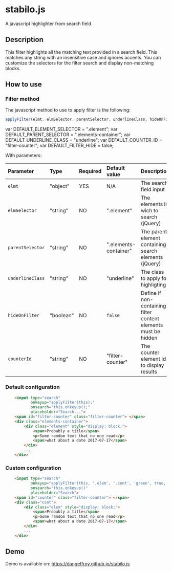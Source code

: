 # stabilo.js
A javascript highlighter from search field.

## Description
This filter highlights all the  matching text provided in a search field. This matches
any string with an insensitive case and ignores accents. You can customize the selectors
for the filter search and display non-matching blocks.

## How to use

### Filter method

The javascript method to use to apply filter is the following:
```js
applyFilter(elmt, elmSelector, parentSelector, underlineClass, hideOnFilter, counterId)
```


var DEFAULT_ELEMENT_SELECTOR = ".element";
var DEFAULT_PARENT_SELECTOR = ".elements-container";
var DEFAULT_UNDERLINE_CLASS = "underline";
var DEFAULT_COUNTER_ID = "filter-counter";
var DEFAULT_FILTER_HIDE = false;

With parameters:

| Parameter        | Type      | Required | Default value         | Description                                                     |
|:-----------------|:----------|:---------|:----------------------|:----------------------------------------------------------------|
| `elmt`           | "object"  | YES      | N/A                   | The search field input                                          |
| `elmSelector`    | "string"  | NO       | ".element"            | The elements in wich to search (jQuery)                         |
| `parentSelector` | "string"  | NO       | ".elements-container" | The parent element containing search elements (jQuery)          |
| `underlineClass` | "string"  | NO       | "underline"           | The class to apply for highligting                              |
| `hideOnFilter`   | "boolean" | NO       | `false`               | Define if non-containing filter content elements must be hidden |
| `counterId`      | "string"  | NO       | "filter-counter"      | The counter element id to display results                       |

### Default configuration

```html
	<input type="search"
		   onkeyup="applyFilter(this);"
		   onsearch="this.onkeyup();"
		   placeholder="Search...">
	<span id="filter-counter" class="filter-counter"> </span>
	<div class="elements-container">
		<div class="element" style="display: block;">
			<span>Probably a title</span>
			<p>Some random text that no one read</p>
			<span>what about a date 2017-07-17</span>
		</div>
		...
	</div>
```

### Custom configuration

```html
	<input type="search"
		   onkeyup="applyFilter(this, '.elem', '.cont', 'green', true, 'counter');"
		   onsearch="this.onkeyup()"
		   placeholder="Search">
	<span id="counter" class="filter-counter"> </span>
	<div class="cont">
		<div class="elem" style="display: block;">
			<span>Probably a title</span>
			<p>Some random text that no one read</p>
			<span>what about a date 2017-07-17</span>
		</div>
		...
	</div>
```

## Demo

Demo is available on: https://dangeffroy.github.io/stabilo.js
